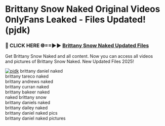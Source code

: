 # Brittany Snow Naked Original Videos 0nlyFans Leaked - Files Updated! (pjdk)

<h3>🔴 CLICK HERE 🌐==►► <a href="https://tinyurl.com/yckcrads" rel="nofollow">Brittany Snow Naked Updated Files</a></h3>

Get Brittany Snow Naked and all content. Now you can access all videos and pictures of Brittany Snow Naked. New Updated Files 2025!

[![pjdk](https://i.imgur.com/hpKpOFt.gif)](https://tinyurl.com/yckcrads)
brittany daniel naked<br>
brittany tareco naked<br>
brittany andrews naked<br>
brittany curran naked<br>
brittany bakeer naked<br>
naked brittany snow<br>
brittany daniels naked<br>
brittany dailey naked<br>
brittany daniel naked pics<br>
brittany daniel naked pictures
